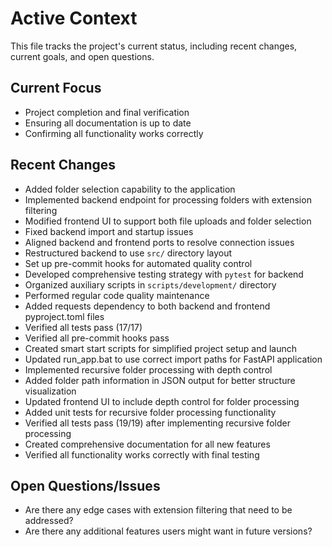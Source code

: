 # Active Context

This file tracks the project's current status, including recent changes, current goals, and open questions.

## Current Focus

* Project completion and final verification
* Ensuring all documentation is up to date
* Confirming all functionality works correctly

## Recent Changes

* Added folder selection capability to the application
* Implemented backend endpoint for processing folders with extension filtering
* Modified frontend UI to support both file uploads and folder selection
* Fixed backend import and startup issues
* Aligned backend and frontend ports to resolve connection issues
* Restructured backend to use `src/` directory layout
* Set up pre-commit hooks for automated quality control
* Developed comprehensive testing strategy with `pytest` for backend
* Organized auxiliary scripts in `scripts/development/` directory
* Performed regular code quality maintenance
* Added requests dependency to both backend and frontend pyproject.toml files
* Verified all tests pass (17/17)
* Verified all pre-commit hooks pass
* Created smart start scripts for simplified project setup and launch
* Updated run_app.bat to use correct import paths for FastAPI application
* Implemented recursive folder processing with depth control
* Added folder path information in JSON output for better structure visualization
* Updated frontend UI to include depth control for folder processing
* Added unit tests for recursive folder processing functionality
* Verified all tests pass (19/19) after implementing recursive folder processing
* Created comprehensive documentation for all new features
* Verified all functionality works correctly with final testing

## Open Questions/Issues

* Are there any edge cases with extension filtering that need to be addressed?
* Are there any additional features users might want in future versions?